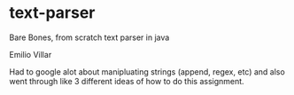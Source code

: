 # text-parser
Bare Bones, from scratch text parser in java

Emilio Villar

Had to google alot about manipluating strings (append, regex, etc) and also went through like 3 different ideas of how to do this assignment.

